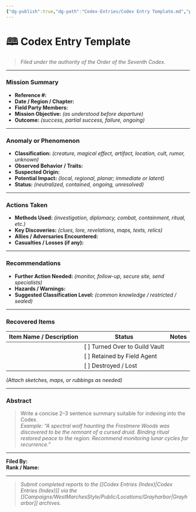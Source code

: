```yaml
---
{"dg-publish":true,"dg-path":"Codex-Entries/Codex Entry Template.md","permalink":"/codex-entries/codex-entry-template/","title":"Codex Entry Template","tags":["template","codex"],"dgShowFileTree":true}
---
```



# 🕮 Codex Entry Template

> *Filed under the authority of the Order of the Seventh Codex.*

---

### **Mission Summary**
- **Reference #:**  
- **Date / Region / Chapter:**  
- **Field Party Members:**  
- **Mission Objective:** _(as understood before departure)_  
- **Outcome:** _(success, partial success, failure, ongoing)_  

---

### **Anomaly or Phenomenon**
- **Classification:** _(creature, magical effect, artifact, location, cult, rumor, unknown)_  
- **Observed Behavior / Traits:**  
- **Suspected Origin:**  
- **Potential Impact:** _(local, regional, planar; immediate or latent)_  
- **Status:** _(neutralized, contained, ongoing, unresolved)_  

---

### **Actions Taken**
- **Methods Used:** _(investigation, diplomacy, combat, containment, ritual, etc.)_  
- **Key Discoveries:** _(clues, lore, revelations, maps, texts, relics)_  
- **Allies / Adversaries Encountered:**  
- **Casualties / Losses (if any):**  

---

### **Recommendations**
- **Further Action Needed:** _(monitor, follow-up, secure site, send specialists)_  
- **Hazards / Warnings:**  
- **Suggested Classification Level:** _(common knowledge / restricted / sealed)_  

---

### **Recovered Items**

| Item Name / Description | Status                         | Notes |
| ----------------------- | ------------------------------ | ----- |
|                         | [ ] Turned Over to Guild Vault |       |
|                         | [ ] Retained by Field Agent    |       |
|                         | [ ] Destroyed / Lost           |       |

_(Attach sketches, maps, or rubbings as needed)_

---

### **Abstract**
> Write a concise 2–3 sentence summary suitable for indexing into the Codex.  
> _Example: “A spectral wolf haunting the Frostmere Woods was discovered to be the remnant of a cursed druid. Binding ritual restored peace to the region. Recommend monitoring lunar cycles for recurrence.”_

---

**Filed By:**  
**Rank / Name:**

---

> _Submit completed reports to the [[Codex Entries (Index)\|Codex Entries (Index)]] via the [[Campaigns/WestMarchesStyle/Public/Locations/Grayharbor\|Grayharbor]] archives._
